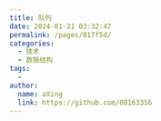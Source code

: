 ```yaml
---
title: 队列
date: 2024-01-21 03:32:47
permalink: /pages/017f5d/
categories:
  - 技术
  - 数据结构
tags:
  - 
author: 
  name: aXing
  link: https://github.com/08163356
---
```

